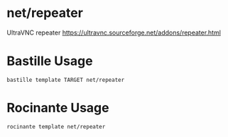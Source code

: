 # net/repeater
UltraVNC repeater
https://ultravnc.sourceforge.net/addons/repeater.html

# Bastille Usage
```shell
bastille template TARGET net/repeater
```

# Rocinante Usage
```shell
rocinante template net/repeater
```
